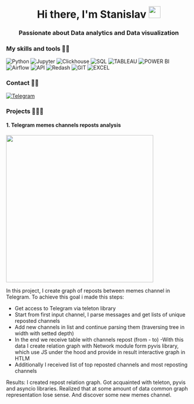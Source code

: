 <h1 align="center">Hi there, I'm Stanislav</a> 
<img src="https://github.com/blackcater/blackcater/raw/main/images/Hi.gif" height="32"/></h1>
<h3 align="center"> Passionate about Data analytics and Data visualization </h3>

### My skills and tools 🚴🏼

![Python](https://img.shields.io/badge/-Python-DEDBD2?style=for-the-badge&logo=python)
![Jupyter](https://img.shields.io/badge/-Jupyter_Notebook-DEDBD2?style=for-the-badge&logo=Jupyter)
![Clickhouse](https://img.shields.io/badge/-Clickhouse-DEDBD2?style=for-the-badge&logo=Clickhouse)
![SQL](https://img.shields.io/badge/-SQL-DEDBD2?style=for-the-badge)
![TABLEAU](https://img.shields.io/badge/-TABLEAU-DEDBD2?style=for-the-badge&logo=TABLEAU)
![POWER BI](https://img.shields.io/badge/-POWER_BI-DEDBD2?style=for-the-badge&logo=powerbi)
![Airflow](https://img.shields.io/badge/-Airflow-DEDBD2?style=for-the-badge&logo=apacheairflow)
![API](https://img.shields.io/badge/-API-DEDBD2?style=for-the-badge)
![Redash](https://img.shields.io/badge/-Redash-DEDBD2?style=for-the-badge)
![GIT](https://img.shields.io/badge/-GIT-DEDBD2?style=for-the-badge&logo=GIT)
![EXCEL](https://img.shields.io/badge/-EXCEL-DEDBD2?style=for-the-badge&logo=microsoftexcel)

### Contact 🤳🏼

<a href="">[![Telegram](https://img.shields.io/badge/-Telegram-27A7E7?style=for-the-badge&logo=telegram)](https://t.me/stan_kill)</a>

### Projects 👨🏼‍💻

#### 1. Telegram memes channels reposts analysis

<img src="https://github.com/stan1slav-k/stan1slav-k/blob/main/graphs.gif?raw=true" height="400"/></h1>

In this project, I create graph of reposts between memes channel in Telegram. To achieve this goal i made this steps:
- Get access to Telegram via teleton library
- Start from first input channel, I parse messages and get lists of unique reposted channels
- Add new channels in list and continue parsing them (traversing tree in width with setted depth)
- In the end we receive table with channels repost (from - to)
 -With this data I create relation graph with Network module form pyvis library, which use JS under the hood and provide in result interactive graph in HTLM
- Additionally I received list of top reposted channels and most reposting channels

Results: I created repost relation graph. Got acquainted with teleton, pyvis and asyncio libraries. Realized that at some amount of data common graph representation lose sense. And discover some new memes channel.
